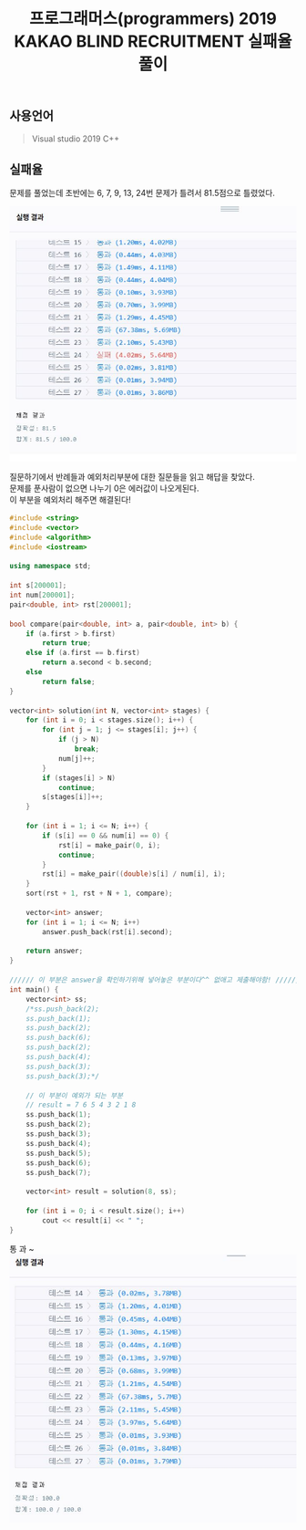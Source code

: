 ﻿---
title: "프로그래머스(programmers) 2019 KAKAO BLIND RECRUITMENT 실패율 풀이"
categories: Algorithm
comments: true
---

## 사용언어
 > Visual studio 2019 C++  

## 실패율

문제를 풀었는데 초반에는 6, 7, 9, 13, 24번 문제가 틀려서 81.5점으로 틀렸었다.

![show](../../../assets/FAILFAIL.JPG)

질문하기에서 반례들과 예외처리부분에 대한 질문들을 읽고 해답을 찾았다.  
문제를 푼사람이 없으면 나누기 0은 에러값이 나오게된다.  
이 부분을 예외처리 해주면 해결된다!  

```c++
#include <string>
#include <vector>
#include <algorithm>
#include <iostream>

using namespace std;

int s[200001];
int num[200001];
pair<double, int> rst[200001];

bool compare(pair<double, int> a, pair<double, int> b) {
	if (a.first > b.first)
		return true;
	else if (a.first == b.first)
		return a.second < b.second;
	else
		return false;
}

vector<int> solution(int N, vector<int> stages) {
	for (int i = 0; i < stages.size(); i++) {
		for (int j = 1; j <= stages[i]; j++) {
			if (j > N)
				break;
			num[j]++;
		}
		if (stages[i] > N)
			continue;
		s[stages[i]]++;
	}
	
	for (int i = 1; i <= N; i++) {
		if (s[i] == 0 && num[i] == 0) {
			rst[i] = make_pair(0, i);
			continue;
		}
		rst[i] = make_pair((double)s[i] / num[i], i);
	}
	sort(rst + 1, rst + N + 1, compare);

	vector<int> answer;
	for (int i = 1; i <= N; i++)
		answer.push_back(rst[i].second);

	return answer;
}

////// 이 부분은 answer을 확인하기위해 넣어놓은 부분이다^^ 없애고 제출해야함! //////
int main() {
	vector<int> ss;
	/*ss.push_back(2);
	ss.push_back(1);
	ss.push_back(2);
	ss.push_back(6);
	ss.push_back(2);
	ss.push_back(4);
	ss.push_back(3);
	ss.push_back(3);*/

	// 이 부분이 예외가 되는 부분
	// result = 7 6 5 4 3 2 1 8 
	ss.push_back(1);
	ss.push_back(2);
	ss.push_back(3);
	ss.push_back(4);
	ss.push_back(5);
	ss.push_back(6);
	ss.push_back(7);

	vector<int> result = solution(8, ss);

	for (int i = 0; i < result.size(); i++)
		cout << result[i] << " ";
}
```

통 과 ~  
![show](../../../assets/FAILSUCCESS.JPG)